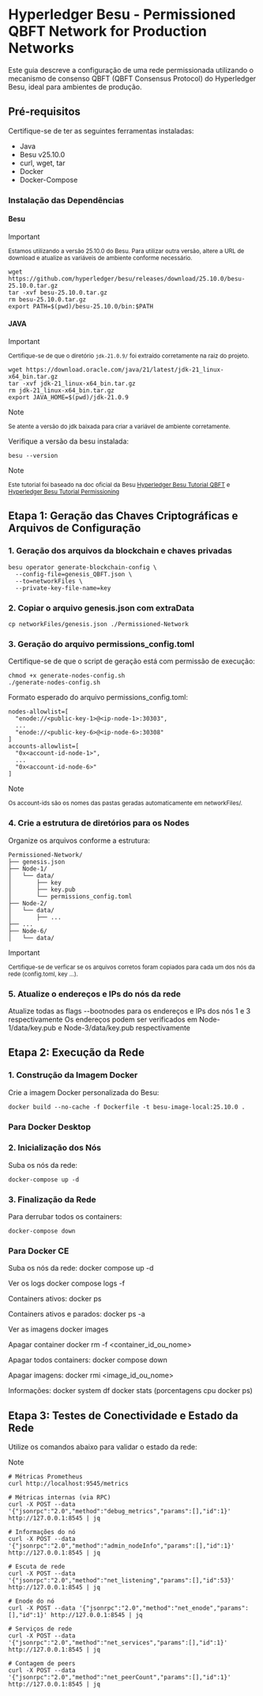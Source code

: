 # Hyperledger Besu - Permissioned QBFT Network for Production Networks

Este guia descreve a configuração de uma rede permissionada utilizando o mecanismo de consenso QBFT (QBFT Consensus Protocol) do Hyperledger Besu, ideal para ambientes de produção.


## Pré-requisitos
Certifique-se de ter as seguintes ferramentas instaladas:

- Java
- Besu v25.10.0
- curl, wget, tar
- Docker
- Docker-Compose

### Instalação das Dependências

#### Besu

> [!IMPORTANT]
> <sup>Estamos utilizando a versão 25.10.0 do Besu. Para utilizar outra versão, altere a URL de download e atualize as variáveis de ambiente conforme necessário.</sup>

``` 
wget https://github.com/hyperledger/besu/releases/download/25.10.0/besu-25.10.0.tar.gz
tar -xvf besu-25.10.0.tar.gz 
rm besu-25.10.0.tar.gz 
export PATH=$(pwd)/besu-25.10.0/bin:$PATH
```

#### JAVA

> [!IMPORTANT]
> <sup>Certifique-se de que o diretório `jdk-21.0.9/` foi extraído corretamente na raiz do projeto.</sup>

```
wget https://download.oracle.com/java/21/latest/jdk-21_linux-x64_bin.tar.gz 
tar -xvf jdk-21_linux-x64_bin.tar.gz
rm jdk-21_linux-x64_bin.tar.gz
export JAVA_HOME=$(pwd)/jdk-21.0.9
```

> [!NOTE]
> <sup>Se atente a versão do jdk baixada para criar a variável de ambiente corretamente.</sup>

Verifique a versão da besu instalada:
```
besu --version
```
> [!NOTE]
> <sup>Este tutorial foi baseado na doc oficial da Besu [Hyperledger Besu Tutorial QBFT](https://besu.hyperledger.org/private-networks/tutorials/qbft) e [Hyperledger Besu Tutorial Permissioning](https://besu.hyperledger.org/private-networks/tutorials/permissioning)</sup>

## Etapa 1: Geração das Chaves Criptográficas e Arquivos de Configuração
### 1. Geração dos arquivos da blockchain e chaves privadas

```
besu operator generate-blockchain-config \
  --config-file=genesis_QBFT.json \
  --to=networkFiles \
  --private-key-file-name=key
```

### 2. Copiar o arquivo genesis.json com extraData
```
cp networkFiles/genesis.json ./Permissioned-Network
```

### 3. Geração do arquivo permissions_config.toml
Certifique-se de que o script de geração está com permissão de execução:

```
chmod +x generate-nodes-config.sh
./generate-nodes-config.sh
```
Formato esperado do arquivo permissions_config.toml:

```
nodes-allowlist=[
  "enode://<public-key-1>@<ip-node-1>:30303",
  ...
  "enode://<public-key-6>@<ip-node-6>:30308"
]
accounts-allowlist=[
  "0x<account-id-node-1>",
  ...
  "0x<account-id-node-6>"
]
```
> [!NOTE]
> <sup>Os account-ids são os nomes das pastas geradas automaticamente em networkFiles/.</sup>


### 4. Crie a estrutura de diretórios para os Nodes
Organize os arquivos conforme a estrutura:

```
Permissioned-Network/
├── genesis.json
├── Node-1/
│   └── data/
│       ├── key
│       ├── key.pub
│       └── permissions_config.toml
├── Node-2/
│   └── data/
│       ├── ...
├── ...
├── Node-6/
│   └── data/
```
> [!IMPORTANT]
> <sup>Certifique-se de verficar se os arquivos corretos foram copiados para cada um dos nós da rede (config.toml, key ...).</sup>

### 5. Atualize o endereços e IPs do nós da rede
Atualize todas as flags --bootnodes para os endereços e IPs dos nós 1 e 3 respectivamente
Os endereços podem ser verificados em Node-1/data/key.pub e Node-3/data/key.pub respectivamente

## Etapa 2: Execução da Rede

### 1. Construção da Imagem Docker
Crie a imagem Docker personalizada do Besu:

```
docker build --no-cache -f Dockerfile -t besu-image-local:25.10.0 .
```

### Para Docker Desktop
### 2. Inicialização dos Nós
Suba os nós da rede:
```
docker-compose up -d
```

### 3. Finalização da Rede
Para derrubar todos os containers:

```
docker-compose down
```
### Para Docker CE
Suba os nós da rede:
docker compose up -d

Ver os logs
docker compose logs -f

Containers ativos:
docker ps

Containers ativos e parados:
docker ps -a

Ver as imagens
docker images

Apagar container
docker rm -f <container_id_ou_nome>

Apagar todos containers:
docker compose down

Apagar imagens:
docker rmi <image_id_ou_nome>

Informações:
docker system df
docker stats (porcentagens cpu docker ps)

## Etapa 3: Testes de Conectividade e Estado da Rede 
Utilize os comandos abaixo para validar o estado da rede:

> [!NOTE]
> <sup>
```
# Métricas Prometheus
curl http://localhost:9545/metrics

# Métricas internas (via RPC)
curl -X POST --data '{"jsonrpc":"2.0","method":"debug_metrics","params":[],"id":1}' http://127.0.0.1:8545 | jq

# Informações do nó
curl -X POST --data '{"jsonrpc":"2.0","method":"admin_nodeInfo","params":[],"id":1}' http://127.0.0.1:8545 | jq

# Escuta de rede
curl -X POST --data '{"jsonrpc":"2.0","method":"net_listening","params":[],"id":53}' http://127.0.0.1:8545 | jq

# Enode do nó
curl -X POST --data '{"jsonrpc":"2.0","method":"net_enode","params":[],"id":1}' http://127.0.0.1:8545 | jq

# Serviços de rede
curl -X POST --data '{"jsonrpc":"2.0","method":"net_services","params":[],"id":1}' http://127.0.0.1:8545 | jq

# Contagem de peers
curl -X POST --data '{"jsonrpc":"2.0","method":"net_peerCount","params":[],"id":1}' http://127.0.0.1:8545 | jq
```
</sup>

